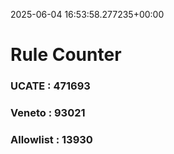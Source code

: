2025-06-04 16:53:58.277235+00:00
# Rule Counter 
 ### UCATE : 471693

 ### Veneto : 93021

 ### Allowlist : 13930